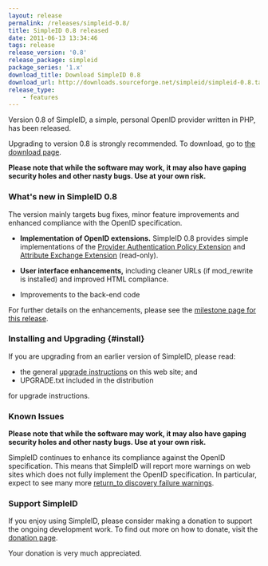 ```yaml
---
layout: release
permalink: /releases/simpleid-0.8/
title: SimpleID 0.8 released
date: 2011-06-13 13:34:46
tags: release
release_version: '0.8'
release_package: simpleid
package_series: '1.x'
download_title: Download SimpleID 0.8
download_url: http://downloads.sourceforge.net/simpleid/simpleid-0.8.tar.gz
release_type: 
    - features
---
```


Version 0.8 of SimpleID, a simple, personal OpenID provider written in PHP, has been released.

Upgrading to version 0.8 is strongly recommended.  To download, go to [the download page](/download).

**Please note that while the software may work, it may also have gaping security holes and other nasty bugs. Use at your own risk.**

### What's new in SimpleID 0.8

The version mainly targets bug fixes, minor feature improvements and enhanced compliance with the OpenID specification.

- **Implementation of OpenID extensions.**  SimpleID 0.8 provides simple implementations of the [Provider Authentication Policy Extension](http://openid.net/specs/openid-provider-authentication-policy-extension-1_0.html) and [Attribute Exchange Extension](http://openid.net/specs/openid-attribute-exchange-1_0.html) (read-only).

- **User interface enhancements,** including cleaner URLs (if mod_rewrite is installed) and improved HTML compliance.

- Improvements to the back-end code

For further details on the enhancements, please see the [milestone page for this release](http://sourceforge.net/apps/trac/simpleid/milestone/0.8).

### Installing and Upgrading {#install}

If you are upgrading from an earlier version of SimpleID, please read:

- the general [upgrade instructions](http://simpleid.sourceforge.net/documentation/getting-started/upgrading) on this web site; and
- UPGRADE.txt included in the distribution

for upgrade instructions.

### Known Issues

**Please note that while the software may work, it may also have gaping security holes and other nasty bugs. Use at your own risk.**

SimpleID continues to enhance its compliance against the OpenID specification.  This means that SimpleID will report more warnings on web sites which does not fully implement the OpenID specification.  In particular, expect to see many more [return_to discovery failure warnings](http://simpleid.sourceforge.net/documentation/troubleshooting/returnto-discovery-failure).

### Support SimpleID

If you enjoy using SimpleID, please consider making a donation to support the
ongoing development work.  To find out more on how to donate, visit
the [donation page](http://simpleid.sourceforge.net/donate).

Your donation is very much appreciated.